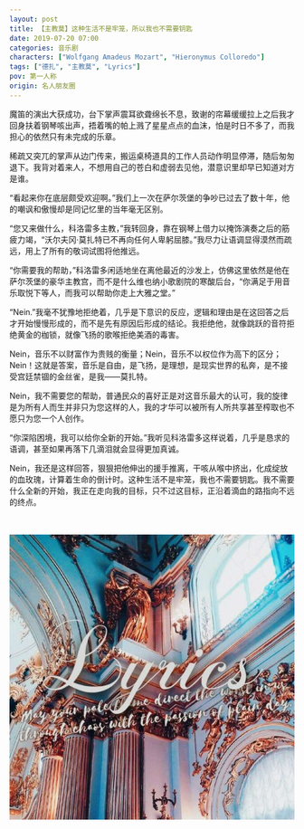 ```yaml
---
layout: post
title: 【主教莫】这种生活不是牢笼，所以我也不需要钥匙
date: 2019-07-20 07:00
categories: 音乐剧
characters: ["Wolfgang Amadeus Mozart", "Hieronymus Colloredo"]
tags: ["德扎", "主教莫", "Lyrics"]
pov: 第一人称
origin: 名人朋友圈
---
```


魔笛的演出大获成功，台下掌声震耳欲聋绵长不息，致谢的帘幕缓缓拉上之后我才回身扶着钢琴咳出声，捂着嘴的帕上溅了星星点点的血沫，怕是时日不多了，而我担心的依然只有未完成的乐章。

稀疏又突兀的掌声从边门传来，搬运桌椅道具的工作人员动作明显停滞，随后匆匆退下。我背对着来人，不想用自己的苍白和虚弱去见他，潜意识里却早已知道对方是谁。

“看起来你在底层颇受欢迎啊。”我们上一次在萨尔茨堡的争吵已过去了数十年，他的嘲讽和傲慢却是同记忆里的当年毫无区别。

“您又来做什么，科洛雷多主教，”我转回身，靠在钢琴上借力以掩饰演奏之后的筋疲力竭，“沃尔夫冈·莫扎特已不再向任何人卑躬屈膝。”我尽力让语调显得漠然而疏远，用上了所有的敬词试图将他推远。

“你需要我的帮助，”科洛雷多闲适地坐在离他最近的沙发上，仿佛这里依然是他在萨尔茨堡的豪华主教宫，而不是什么维也纳小歌剧院的寒酸后台，“你满足于用音乐取悦下等人，而我可以帮助你走上大雅之堂。”

“Nein.”我毫不犹豫地拒绝着，几乎是下意识的反应，逻辑和理由是在这回答之后才开始慢慢形成的，而不是先有原因后形成的结论。我拒绝他，就像跳跃的音符拒绝黄金的枷锁，就像飞扬的歌喉拒绝美酒的毒害。

Nein，音乐不以财富作为贵贱的衡量；Nein，音乐不以权位作为高下的区分；Nein！这就是答案，音乐是自由，是飞扬，是理想，是现实世界的私奔，是不接受宫廷禁锢的金丝雀，是我——莫扎特。

Nein，我不需要您的帮助，普通民众的喜好正是对这音乐最大的认可，我的旋律是为所有人而生并非只为您这样的人，我的才华可以被所有人所共享甚至榨取也不愿只为您一个人创作。

“你深陷困境，我可以给你全新的开始。”我听见科洛雷多这样说着，几乎是恳求的语调，甚至如果再落下几滴泪就会显得更加真诚。

Nein，我还是这样回答，狠狠把他伸出的援手推离，干咳从喉中挤出，化成绽放的血玫瑰，计算着生命的倒计时。这种生活不是牢笼，我也不需要钥匙。我不需要什么全新的开始，我正在走向我的目标，只不过这目标，正沿着滴血的路指向不远的终点。

<br><br>
![](https://github.com/junesirius/junesirius.github.io/blob/master/assets/images/mrpyq/2019-07-20-Lyrics.jpg)